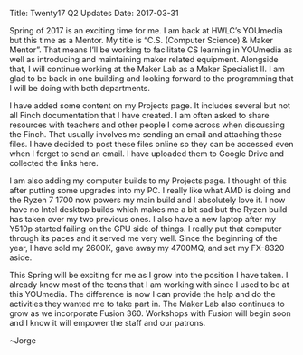 Title: Twenty17 Q2 Updates
Date: 2017-03-31

Spring of 2017 is an exciting time for me. I am back at HWLC’s YOUmedia but this time as a Mentor. My title is “C.S. (Computer Science) & Maker Mentor”. That means I’ll be working to facilitate CS learning in YOUmedia as well as introducing and maintaining maker related equipment. Alongside that, I will continue working at the Maker Lab as a Maker Specialist II. I am glad to be back in one building and looking forward to the programming that I will be doing with both departments.

I have added some content on my Projects page. It includes several but not all Finch documentation that I have created. I am often asked to share resources with teachers and other people I come across when discussing the Finch. That usually involves me sending an email and attaching these files. I have decided to post these files online so they can be accessed even when I forget to send an email. I have uploaded them to Google Drive and collected the links here.

I am also adding my computer builds to my Projects page. I thought of this after putting some upgrades into my PC. I really like what AMD is doing and the Ryzen 7 1700 now powers my main build and I absolutely love it. I now have no Intel desktop builds which makes me a bit sad but the Ryzen build has taken over my two previous ones. I also have a new laptop after my Y510p started failing on the GPU side of things. I really put that computer through its paces and it served me very well. Since the beginning of the year, I have sold my 2600K, gave away my 4700MQ, and set my FX-8320 aside.

This Spring will be exciting for me as I grow into the position I have taken. I already know most of the teens that I am working with since I used to be at this YOUmedia. The difference is now I can provide the help and do the activities they wanted me to take part in. The Maker Lab also continues to grow as we incorporate Fusion 360. Workshops with Fusion will begin soon and I know it will empower the staff and our patrons.

~Jorge